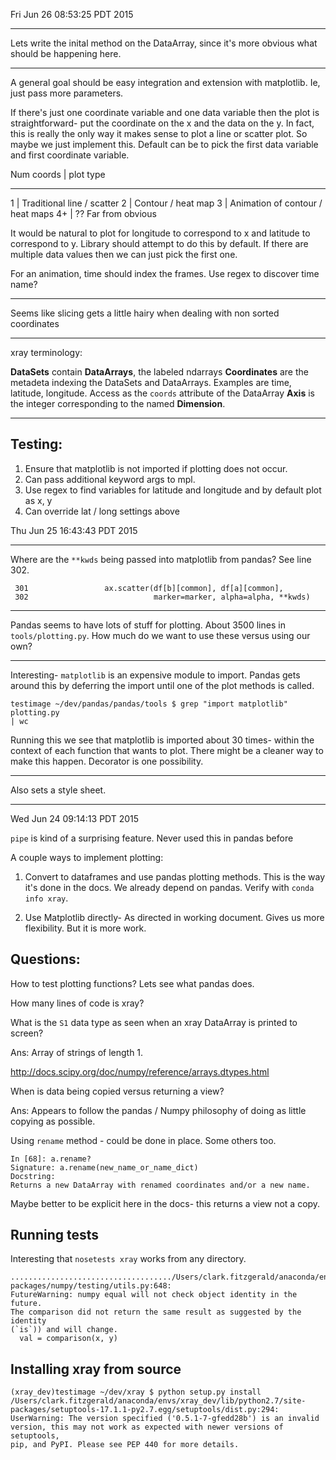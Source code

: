 Fri Jun 26 08:53:25 PDT 2015

---

Lets write the inital method on the DataArray, since it's more obvious what
should be happening here.

---

A general goal should be easy integration and extension with matplotlib.
Ie, just pass more parameters.

If there's just one coordinate variable and one data variable then the plot
is straightforward- put the coordinate on the x and the data on the y.
In fact, this is really the only way it makes sense to plot a line or
scatter plot. So maybe we just implement this. Default can be to pick the
first data variable and first coordinate variable.

Num coords  |   plot type
--- ------  -   ---- ----
1           |   Traditional line / scatter
2           |   Contour / heat map
3           |   Animation of contour / heat maps
4+          |   ?? Far from obvious

It would be natural to plot for longitude to correspond to x and 
latitude to correspond to y. Library should attempt to do this by default.
If there are multiple data values then we can just pick the first one.

For an animation, time should index the frames. Use regex to discover time
name?

---

Seems like slicing gets a little hairy when dealing with non sorted
coordinates

---

xray terminology:

__DataSets__ contain __DataArrays__, the labeled ndarrays
__Coordinates__ are the metadeta indexing the DataSets and DataArrays. 
Examples are time, latitude, longitude.
Access as the `coords` attribute of the DataArray
__Axis__ is the integer corresponding to the named __Dimension__.


---

## Testing:

1. Ensure that matplotlib is not imported if plotting does not occur.
2. Can pass additional keyword args to mpl.
3. Use regex to find variables for latitude and longitude and by default
   plot as x, y
4. Can override lat / long settings above

Thu Jun 25 16:43:43 PDT 2015

---

Where are the `**kwds` being passed into matplotlib from pandas?
See line 302.

```
 301                 ax.scatter(df[b][common], df[a][common],
 302                            marker=marker, alpha=alpha, **kwds)
```

---

Pandas seems to have lots of stuff for plotting. About 3500 lines in 
`tools/plotting.py`. How much do we want to use these versus using our own?

---

Interesting- `matplotlib` is an expensive module to import. 
Pandas gets around this by deferring the import until one of the plot
methods is called.

```
testimage ~/dev/pandas/pandas/tools $ grep "import matplotlib" plotting.py
| wc
```

Running this we see that matplotlib is imported about 30 times- within the
context of each function that wants to plot.
There might be a cleaner way to make this happen. Decorator is one
possibility.

---

Also sets a style sheet.

---

Wed Jun 24 09:14:13 PDT 2015

`pipe` is kind of a surprising feature. Never used this in pandas before

A couple ways to implement plotting:

1) Convert to dataframes and use pandas plotting methods.
This is the way it's done in the docs.
We already depend on pandas. Verify with `conda info xray`.

2) Use Matplotlib directly- As directed in working document. Gives us more
flexibility. But it is more work.


## Questions:

How to test plotting functions? Lets see what pandas does.

How many lines of code is xray?

What is the `S1` data type as seen when an xray DataArray is printed to
screen?

Ans: Array of strings of length 1.

http://docs.scipy.org/doc/numpy/reference/arrays.dtypes.html

When is data being copied versus returning a view?

Ans: Appears to follow the pandas / Numpy philosophy of doing as little copying
as possible.

Using `rename` method - could be done in place. Some others too.

```
In [68]: a.rename?
Signature: a.rename(new_name_or_name_dict)
Docstring:
Returns a new DataArray with renamed coordinates and/or a new name.
```

Maybe better to be explicit here in the docs- this returns a view not
a copy.

## Running tests

Interesting that `nosetests xray` works from any directory.

```
..................................../Users/clark.fitzgerald/anaconda/envs/xray_dev/lib/python2.7/site-packages/numpy/testing/utils.py:648:
FutureWarning: numpy equal will not check object identity in the future.
The comparison did not return the same result as suggested by the identity
(`is`)) and will change.
  val = comparison(x, y)
```

## Installing xray from source

```
(xray_dev)testimage ~/dev/xray $ python setup.py install
/Users/clark.fitzgerald/anaconda/envs/xray_dev/lib/python2.7/site-packages/setuptools-17.1.1-py2.7.egg/setuptools/dist.py:294:
UserWarning: The version specified ('0.5.1-7-gfedd28b') is an invalid
version, this may not work as expected with newer versions of setuptools,
pip, and PyPI. Please see PEP 440 for more details.
```
